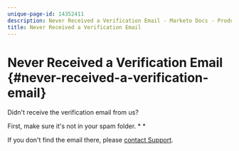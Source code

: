 ```yaml
---
unique-page-id: 14352411
description: Never Received a Verification Email - Marketo Docs - Product Documentation
title: Never Received a Verification Email
---
```


# Never Received a Verification Email {#never-received-a-verification-email}

Didn't receive the verification email from us?

First, make sure it's not in your spam folder. * 
*

If you don't find the email there, please [contact Support](#).
